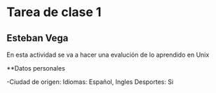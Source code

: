 # Tarea de clase 1

## Esteban Vega
En esta actividad se va a hacer una evalución de lo aprendido en Unix

**Datos personales

-Ciudad de origen: 
Idiomas: Español, Ingles
Desportes: Si 
